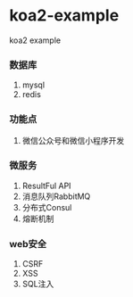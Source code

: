 # koa2-example
koa2 example

### 数据库
1. mysql
2. redis

### 功能点
1. 微信公众号和微信小程序开发

### 微服务
1. ResultFul API
2. 消息队列RabbitMQ
3. 分布式Consul
4. 熔断机制

### web安全
1. CSRF
2. XSS
3. SQL注入
